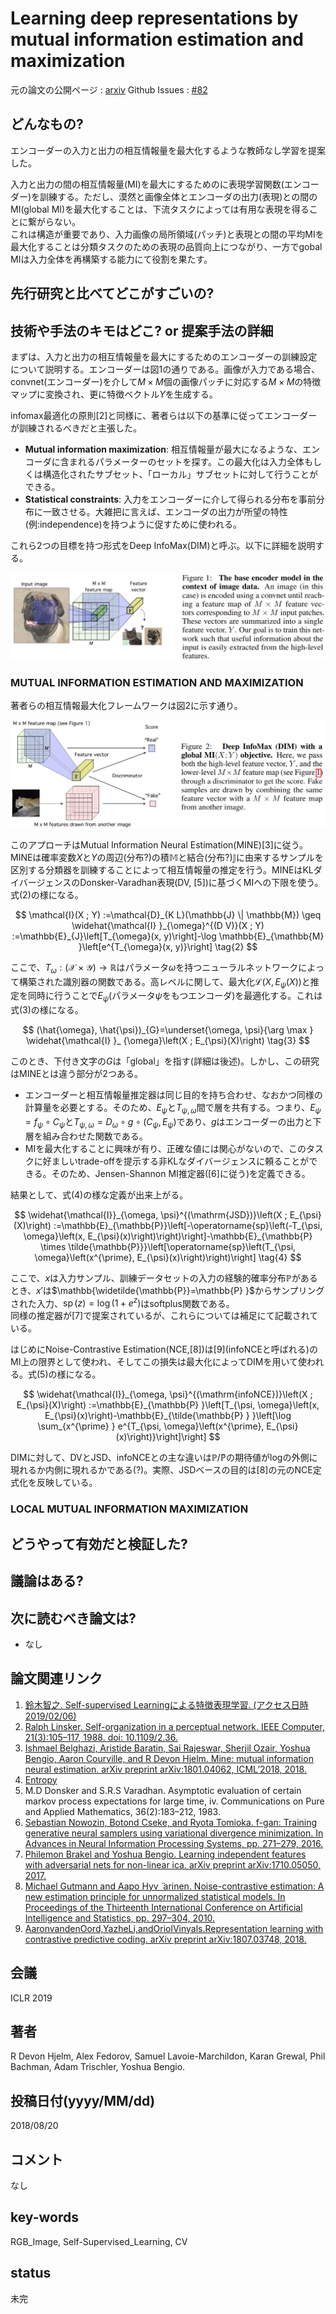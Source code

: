 # Learning deep representations by mutual information estimation and maximization

元の論文の公開ページ : [arxiv](https://arxiv.org/abs/1808.06670)
Github Issues : [#82](https://github.com/Obarads/obarads.github.io/issues/82)

## どんなもの?
エンコーダーの入力と出力の相互情報量を最大化するような教師なし学習を提案した。

入力と出力の間の相互情報量(MI)を最大にするためのに表現学習関数(エンコーダー)を訓練する。ただし、漠然と画像全体とエンコーダの出力(表現)との間のMI(global MI)を最大化することは、下流タスクによっては有用な表現を得ることに繋がらない。  
これは構造が重要であり、入力画像の局所領域(パッチ)と表現との間の平均MIを最大化することは分類タスクのための表現の品質向上につながり、一方でgobal MIは入力全体を再構築する能力にて役割を果たす。

## 先行研究と比べてどこがすごいの?

## 技術や手法のキモはどこ? or 提案手法の詳細
まずは、入力と出力の相互情報量を最大にするためのエンコーダーの訓練設定について説明する。エンコーダーは図1の通りである。画像が入力である場合、convnet(エンコーダー)を介して$M\times M$個の画像パッチに対応する$M\times M$の特徴マップに変換され、更に特徴ベクトル$Y$を生成する。

infomax最適化の原則[2]と同様に、著者らは以下の基準に従ってエンコーダーが訓練されるべきだと主張した。

- **Mutual information maximization**: 相互情報量が最大になるような、エンコーダに含まれるパラメーターのセットを探す。この最大化は入力全体もしくは構造化されたサブセット、「ローカル」サブセットに対して行うことができる。
- **Statistical constraints**: 入力をエンコーダーに介して得られる分布を事前分布に一致させる。大雑把に言えば、エンコーダの出力が所望の特性(例:independence)を持つように促すために使われる。

これら2つの目標を持つ形式をDeep InfoMax(DIM)と呼ぶ。以下に詳細を説明する。

![fig1](img/LDRbMIEaM/fig1.png)

### MUTUAL INFORMATION ESTIMATION AND MAXIMIZATION
著者らの相互情報最大化フレームワークは図2に示す通り。

![fig2](img/LDRbMIEaM/fig2.png)

このアプローチはMutual Information Neural Estimation(MINE)[3]に従う。MINEは確率変数$X$と$Y$の周辺(分布?)の積$\mathbb{M}$と結合(分布?)$\mathbb{J}$に由来するサンプルを区別する分類器を訓練することによって相互情報量の推定を行う。MINEはKLダイバージェンスのDonsker-Varadhan表現(DV, [5])に基づくMIへの下限を使う。式(2)の様になる。

$$
\mathcal{I}(X ; Y) :=\mathcal{D}_{K L}(\mathbb{J} \| \mathbb{M}) \geq \widehat{\mathcal{I} }_{\omega}^{(D V)}(X ; Y) :=\mathbb{E}_{J}\left[T_{\omega}(x, y)\right]-\log \mathbb{E}_{\mathbb{M} }\left[e^{T_{\omega}(x, y)}\right] \tag{2}
$$

ここで、$T_ \omega:(\mathcal{X}\times\mathcal{Y})\to \mathbb{R}$はパラメータ$\omega$を持つニューラルネットワークによって構築された識別器の関数である。高レベルに関して、最大化$\mathcal{L}(X,E_ \psi(X))$と推定を同時に行うことで$E_ \psi$(パラメータ$\psi$をもつエンコーダ)を最適化する。これは式(3)の様になる。

$$
(\hat{\omega}, \hat{\psi})_{G}=\underset{\omega, \psi}{\arg \max } \widehat{\mathcal{I} }_ {\omega}\left(X ; E_{\psi}(X)\right) \tag{3}
$$

このとき、下付き文字の$G$は「global」を指す(詳細は後述)。しかし、この研究はMINEとは違う部分が2つある。

- エンコーダーと相互情報量推定器は同じ目的を持ち合わせ、なおかつ同様の計算量を必要とする。そのため、$E_ \psi$と$T_ {\psi,\omega}$間で層を共有する。つまり、$E_ {\psi}=f_ {\psi} \circ C_ {\psi}$と$T_ {\psi, \omega}=D_ {\omega} \circ g \circ\left(C_ {\psi}, E_ {\psi}\right)$であり、$g$はエンコーダーの出力と下層を組み合わせた関数である。
- MIを最大化することに興味が有り、正確な値には関心がないので、このタスクに好ましいtrade-offを提示する非KLなダイバージェンスに頼ることができる。そのため、Jensen-Shannon MI推定器([6]に従う)を定義できる。

結果として、式(4)の様な定義が出来上がる。

$$
\widehat{\mathcal{I}}_{\omega, \psi}^{(\mathrm{JSD})}\left(X ; E_{\psi}(X)\right) :=\mathbb{E}_{\mathbb{P}}\left[-\operatorname{sp}\left(-T_{\psi, \omega}\left(x, E_{\psi}(x)\right)\right)\right]-\mathbb{E}_{\mathbb{P} \times \tilde{\mathbb{P}}}\left[\operatorname{sp}\left(T_{\psi, \omega}\left(x^{\prime}, E_{\psi}(x)\right)\right)\right] \tag{4}
$$

ここで、$x$は入力サンプル、訓練データセットの入力の経験的確率分布$\mathbb{P}$があるとき、$x'$は$\mathbb{\widetilde{\mathbb{P}}=\mathbb{P} }$からサンプリングされた入力、$\operatorname{sp}(z)=\log(1+e^z)$はsoftplus関数である。  
同様の推定器が[7]で提案されているが、これらについては補足にて記載されている。

はじめにNoise-Contrastive Estimation(NCE,[8])は[9]\(infoNCEと呼ばれる\)のMI上の限界として使われ、そしてこの損失は最大化によってDIMを用いて使われる。式(5)の様になる。

$$
\widehat{\mathcal{I}}_{\omega, \psi}^{(\mathrm{infoNCE})}\left(X ; E_{\psi}(X)\right) :=\mathbb{E}_{\mathbb{P} }\left[T_{\psi, \omega}\left(x, E_{\psi}(x)\right)-\mathbb{E}_{\tilde{\mathbb{P} } }\left[\log \sum_{x^{\prime} } e^{T_{\psi, \omega}\left(x^{\prime}, E_{\psi}(x)\right)}\right]\right]
$$

DIMに対して、DVとJSD、infoNCEとの主な違いは$\mathbb{P}/\mathbb{\widetilde P}$の期待値がlogの外側に現れるか内側に現れるかである(?)。実際、JSDベースの目的は[8]の元のNCE定式化を反映している。

### LOCAL MUTUAL INFORMATION MAXIMIZATION



## どうやって有効だと検証した?

## 議論はある?

## 次に読むべき論文は?
- なし

## 論文関連リンク
1. [鈴⽊智之. Self-supervised Learningによる特徴表現学習. (アクセス日時 2019/02/06)](http://hirokatsukataoka.net/temp/cvpaper.challenge/SSL_0929_final.pdf)
2. [Ralph Linsker. Self-organization in a perceptual network. IEEE Computer, 21(3):105–117, 1988. doi: 10.1109/2.36.](https://ieeexplore.ieee.org/document/36)
3. [Ishmael Belghazi, Aristide Baratin, Sai Rajeswar, Sherjil Ozair, Yoshua Bengio, Aaron Courville, and R Devon Hjelm. Mine: mutual information neural estimation. arXiv preprint arXiv:1801.04062, ICML’2018, 2018.](https://arxiv.org/abs/1801.04062)
4. [Entropy](/complementary/#Entropy.md)
5. M.D Donsker and S.R.S Varadhan. Asymptotic evaluation of certain markov process expectations for large time, iv. Communications on Pure and Applied Mathematics, 36(2):183–212, 1983.
6. [Sebastian Nowozin, Botond Cseke, and Ryota Tomioka. f-gan: Training generative neural samplers using variational divergence minimization. In Advances in Neural Information Processing Systems, pp. 271–279, 2016.](https://arxiv.org/abs/1606.00709)
7. [Philemon Brakel and Yoshua Bengio. Learning independent features with adversarial nets for non-linear ica. arXiv preprint arXiv:1710.05050, 2017.](https://arxiv.org/abs/1710.05050)
8. [Michael Gutmann and Aapo Hyv ̈ arinen. Noise-contrastive estimation: A new estimation principle for unnormalized statistical models. In Proceedings of the Thirteenth International Conference on Artificial Intelligence and Statistics, pp. 297–304, 2010.](http://proceedings.mlr.press/v9/gutmann10a/gutmann10a.pdf)
9. [AaronvandenOord,YazheLi,andOriolVinyals.Representation learning with contrastive predictive coding. arXiv preprint arXiv:1807.03748, 2018.](https://arxiv.org/abs/1807.03748)

## 会議
ICLR 2019

## 著者
R Devon Hjelm, Alex Fedorov, Samuel Lavoie-Marchildon, Karan Grewal, Phil Bachman, Adam Trischler, Yoshua Bengio.

## 投稿日付(yyyy/MM/dd)
2018/08/20

## コメント
なし

## key-words
RGB_Image, Self-Supervised_Learning, CV

## status
未完